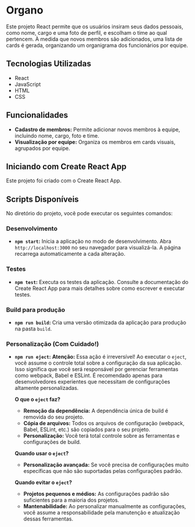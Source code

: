 # Organo 

Este projeto React permite que os usuários insiram seus dados pessoais, como nome, cargo e uma foto de perfil, e escolham o time ao qual pertencem. À medida que novos membros são adicionados, uma lista de cards é gerada, organizando um organigrama dos funcionários por equipe.

## Tecnologias Utilizadas
* React
* JavaScript
* HTML
* CSS

## Funcionalidades
* **Cadastro de membros:** Permite adicionar novos membros à equipe, incluindo nome, cargo, foto e time.
* **Visualização por equipe:** Organiza os membros em cards visuais, agrupados por equipe.

## Iniciando com Create React App

Este projeto foi criado com o Create React App.

## Scripts Disponíveis

No diretório do projeto, você pode executar os seguintes comandos:

### Desenvolvimento
* **`npm start`:** Inicia a aplicação no modo de desenvolvimento. Abra `http://localhost:3000` no seu navegador para visualizá-la. A página recarrega automaticamente a cada alteração.

### Testes
* **`npm test`:** Executa os testes da aplicação. Consulte a documentação do Create React App para mais detalhes sobre como escrever e executar testes.

### Build para produção
* **`npm run build`:** Cria uma versão otimizada da aplicação para produção na pasta `build`.

### Personalização (Com Cuidado!)
* **`npm run eject`:** **Atenção:** Essa ação é irreversível! Ao executar o `eject`, você assume o controle total sobre a configuração da sua aplicação. Isso significa que você será responsável por gerenciar ferramentas como webpack, Babel e ESLint. É recomendado apenas para desenvolvedores experientes que necessitam de configurações altamente personalizadas.

   **O que o `eject` faz?**
   * **Remoção da dependência:** A dependência única de build é removida do seu projeto.
   * **Cópia de arquivos:** Todos os arquivos de configuração (webpack, Babel, ESLint, etc.) são copiados para o seu projeto.
   * **Personalização:** Você terá total controle sobre as ferramentas e configurações de build.

   **Quando usar o `eject`?**
   * **Personalização avançada:** Se você precisa de configurações muito específicas que não são suportadas pelas configurações padrão.

   **Quando evitar o `eject`?**
   * **Projetos pequenos e médios:** As configurações padrão são suficientes para a maioria dos projetos.
   * **Mantenabilidade:** Ao personalizar manualmente as configurações, você assume a responsabilidade pela manutenção e atualização dessas ferramentas.
